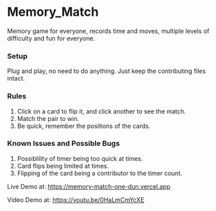 # Memory_Match
Memory game for everyone, records time and moves, multiple levels of difficulty and fun for everyone.

### Setup
Plug and play, no need to do anything. Just keep the contributing files intact.

### Rules
1. Click on a card to flip it, and click another to see the match.
2. Match the pair to win.
3. Be quick, remember the positions of the cards.

### Known Issues and Possible Bugs

1. Possiblility of timer being too quick at times.
2. Card flips being limited at times.
3. Flipping of the card being a contributor to the timer count.


Live Demo at: https://memory-match-one-dun.vercel.app

Video Demo at: https://youtu.be/0HaLmCmYcXE
